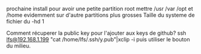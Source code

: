 prochaine install pour avoir une petite partition root mettre /usr /var /opt et /home evidemment sur d'autre partitions plus grosses
Taille du systeme de fichier du -hd 1

Comment récuperer la public key pour l'ajouter aux keys de github?
ssh lfs@192.168.1.199 "cat /home/lfs/.ssh/y.pub"|xclip -i 
puis utiliser le bouton du milieu.